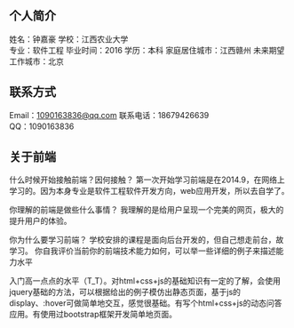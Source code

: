 ## 个人简介

姓名：钟嘉豪
学校：江西农业大学  
专业：软件工程
毕业时间：2016
学历：本科
家庭居住城市：江西赣州
未来期望工作城市：北京

## 联系方式

Email：1090163836@qq.com
联系电话：18679426639   
QQ：1090163836

## 关于前端

什么时候开始接触前端？因何接触？
    第一次开始学习前端是在2014.9，在网络上学习的。因为本身专业是软件工程软件开发方向，web应用开发，所以去自学了。
    
你理解的前端是做些什么事情？
    我理解的是给用户呈现一个完美的网页，极大的提升用户的体验。
    
你为什么要学习前端？
    学校安排的课程是面向后台开发的，但自己想走前台，故学习。
你自我评价当前你的前端技术能力如何，可以举一些详细的例子来描述能力水平

   入门高一点点的水平（T_T）。对html+css+js的基础知识有一定的了解，会使用jquery基础的方法，可以根据给出的例子模仿出静态页面，基于js的display、:hover可做简单地交互，感觉很基础。有写个html+css+js的动态问答应用。有使用过bootstrap框架开发简单地页面。 
